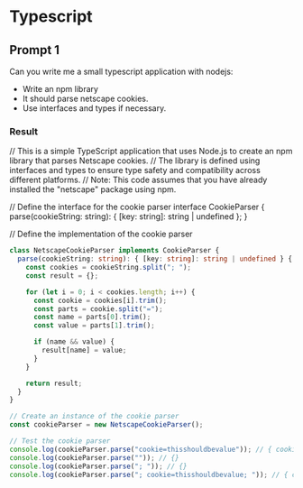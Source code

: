 # Typescript

## Prompt 1

Can you write me a small typescript application with nodejs:

- Write an npm library
- It should parse netscape cookies.
- Use interfaces and types if necessary.

### Result

// This is a simple TypeScript application that uses Node.js to create an npm library that parses Netscape cookies.
// The library is defined using interfaces and types to ensure type safety and compatibility across different platforms.
// Note: This code assumes that you have already installed the "netscape" package using npm.

// Define the interface for the cookie parser
interface CookieParser {
parse(cookieString: string): { [key: string]: string | undefined };
}

// Define the implementation of the cookie parser

```typescript
class NetscapeCookieParser implements CookieParser {
  parse(cookieString: string): { [key: string]: string | undefined } {
    const cookies = cookieString.split("; ");
    const result = {};

    for (let i = 0; i < cookies.length; i++) {
      const cookie = cookies[i].trim();
      const parts = cookie.split("=");
      const name = parts[0].trim();
      const value = parts[1].trim();

      if (name && value) {
        result[name] = value;
      }
    }

    return result;
  }
}

// Create an instance of the cookie parser
const cookieParser = new NetscapeCookieParser();

// Test the cookie parser
console.log(cookieParser.parse("cookie=thisshouldbevalue")); // { cookie: 'thisshouldbevalue' }
console.log(cookieParser.parse("")); // {}
console.log(cookieParser.parse("; ")); // {}
console.log(cookieParser.parse("; cookie=thisshouldbevalue; ")); // { cookie: 'thisshouldbevalue' }
```

